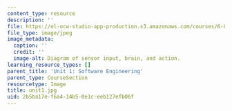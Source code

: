 ```yaml
---
content_type: resource
description: ''
file: https://ol-ocw-studio-app-production.s3.amazonaws.com/courses/6-01sc-introduction-to-electrical-engineering-and-computer-science-i-spring-2011/2b5ba17ef6a414b50e1ceeb127efb06f_unit1.jpg
file_type: image/jpeg
image_metadata:
  caption: ''
  credit: ''
  image-alt: Diagram of sensor input, brain, and action.
learning_resource_types: []
parent_title: 'Unit 1: Software Engineering'
parent_type: CourseSection
resourcetype: Image
title: unit1.jpg
uid: 2b5ba17e-f6a4-14b5-0e1c-eeb127efb06f
---
```

